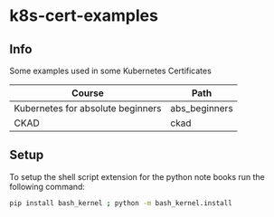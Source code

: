 # k8s-cert-examples

## Info

Some examples used in some Kubernetes Certificates

| Course | Path |
|--|--|
| Kubernetes for absolute beginners | abs_beginners |
| CKAD | ckad |

## Setup

To setup the shell script extension for the python note books run the following command:

```bash
pip install bash_kernel ; python -m bash_kernel.install
```
